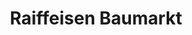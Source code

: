 ---
title: "Raiffeisen Baumarkt"
url: /markneukirchen/raiffeisen-baumarkt-an-der-musikhalle/
shop: Baustoffe
---